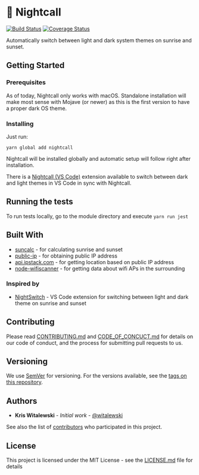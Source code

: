 
# 🌃 Nightcall

[![Build Status](https://travis-ci.com/witalewski/nightcall.svg?branch=master)](https://travis-ci.com/witalewski/nightcall)
[![Coverage Status](https://coveralls.io/repos/github/witalewski/nightcall/badge.svg?branch=master)](https://coveralls.io/github/witalewski/nightcall?branch=master)

Automatically switch between light and dark system themes on sunrise and sunset.

## Getting Started

### Prerequisites

As of today, Nightcall only works with macOS. Standalone installation will make most sense with Mojave (or newer) as this is the first version to have a proper dark OS theme.

### Installing

Just run:

```
yarn global add nightcall
```

Nightcall will be installed globally and automatic setup will follow right after installation.

There is a [Nightcall (VS Code)](https://marketplace.visualstudio.com/items?itemName=witalewski.nightcall-vs-code) extension available to switch between dark and light themes in VS Code in sync with Nightcall.

## Running the tests

To run tests locally, go to the module directory and execute `yarn run jest`

## Built With

* [suncalc](https://www.npmjs.com/package/suncalc) - for calculating sunrise and sunset
* [public-ip](https://www.npmjs.com/package/public-ip) - for obtaining public IP address
* [api.ipstack.com](http://api.ipstack.com/) - for getting location based on public IP address
* [node-wifiscanner](https://www.npmjs.com/package/node-wifiscanner) - for getting data about wifi APs in the surrounding

### Inspired by

* [NightSwitch](https://marketplace.visualstudio.com/items?itemName=gharveymn.nightswitch) - VS Code extension for switching between light and dark theme on sunrise and sunset

## Contributing

Please read [CONTRIBUTING.md](CONTRIBUTING.md) and [CODE_OF_CONCUCT.md](CODE_OF_CONDUCT.md) for details on our code of conduct, and the process for submitting pull requests to us.

## Versioning

We use [SemVer](http://semver.org/) for versioning. For the versions available, see the [tags on this repository](https://github.com/your/project/tags). 

## Authors

* **Kris Witalewski** - *Initial work* - [@witalewski](https://github.com/witalewski/)

See also the list of [contributors](https://github.com/witalewski/nightcall/contributors) who participated in this project.

## License

This project is licensed under the MIT License - see the [LICENSE.md](LICENSE.md) file for details